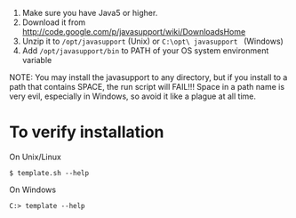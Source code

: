   1. Make sure you have Java5 or higher.
  1. Download it from http://code.google.com/p/javasupport/wiki/DownloadsHome
  1. Unzip it to `/opt/javasupport` (Unix) or `C:\opt\ javasupport ` (Windows)
  1. Add `/opt/javasupport/bin` to PATH  of your OS system environment variable

NOTE: You may install the javasupport to any directory, but if you install to a path that contains SPACE, the run script will FAIL!!! Space in a path name is very evil, especially in Windows, so avoid it like a plague at all time.

# To verify installation #

On Unix/Linux
```
$ template.sh --help
```

On Windows
```
C:> template --help
```